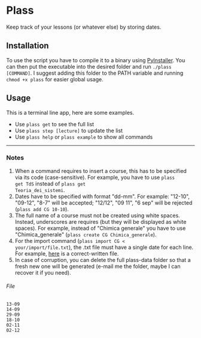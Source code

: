 # Plass
Keep track of your lessons (or whatever else) by storing dates. 

## Installation
To use the script you have to compile it to a binary using [PyInstaller](https://pyinstaller.org/en/stable/).
You can then put the executable into the desired folder and run `./plass [COMMAND]`.
I suggest adding this folder to the PATH variable and running `chmod +x plass` for easier global usage.

## Usage
This is a terminal line app, here are some examples.
- Use <code>plass get</code> to see the full list
- Use <code>plass step \[lecture]</code> to update the list
- Use <code>plass help</code> or <code>plass example</code> to show all commands

---

### Notes

1. When a command requires to insert a course, this has to be specified via its code (case-sensitive).
For example, you have to use <code>plass get TdS</code> instead of <code>plass get Teoria_dei_sistemi</code>.
2. Dates have to be specified with format "dd-mm". For example: "12-10", "09-12", "8-7" will be accepted;
"12/12", "09 11", "6 sep" will be rejected (<code>plass add CG 10-10</code>).
3. The full name of a course must not be created using white spaces. Instead, underscores are requires
(but they will be displayed as white spaces). For example, instead of "Chimica generale" you have to use "Chimica_generale"
(<code>plass create CG Chimica_generale</code>).
4. For the import command (<code>plass import CG < your/import/file.txt</code>), the .txt file must have a single date for each line.
For example, [here](#File) is a correct-written file.
5. In case of corruption, you can delete the full plass-data folder so that a fresh new one
will be generated (e-mail me the folder, maybe I can recover it if you need).


###### File
```text
13-09
14-09
29-09
18-10
02-11
02-12
```
